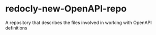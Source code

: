 # redocly-new-OpenAPI-repo
A repository that describes the files involved in working with OpenAPI definitions
